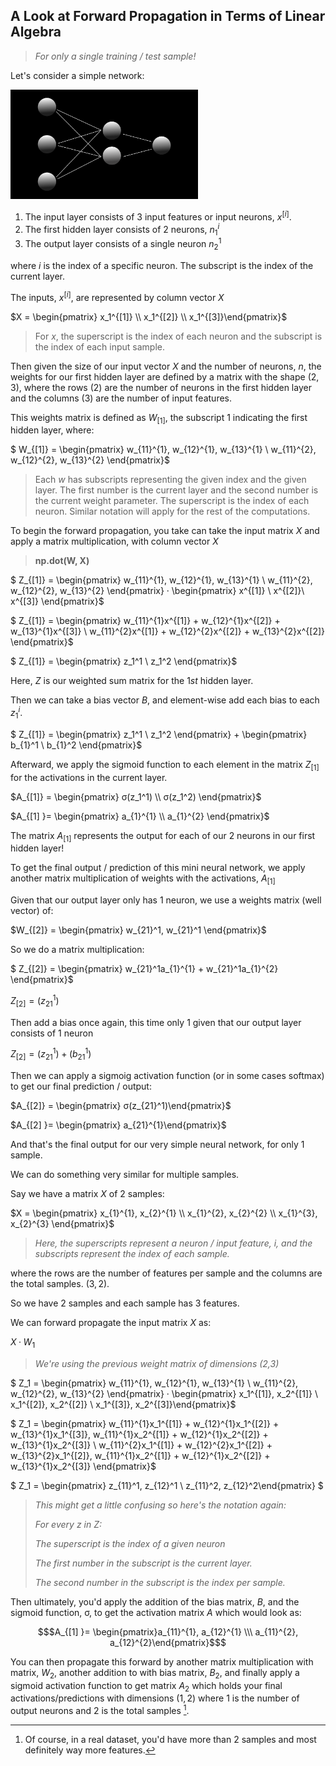 ## A Look at Forward Propagation in Terms of Linear Algebra

> _For only a single training / test sample!_

Let's consider a simple network:

<img src = "imagebacklog/neuralnet.png" width = 300>

<br>

1. The input layer consists of 3 input features or input neurons, $x^{[i]}$.
2. The first hidden layer consists of 2 neurons, $n_1^{i}$
3. The output layer consists of a single neuron $n_2^{1}$

where $i$ is the index of a specific neuron. The subscript is the index of the current layer.

The inputs, $x^{[i]}$, are represented by column vector $X$

$X = \begin{pmatrix} x_1^{[1]} \\ x_1^{[2]} \\ x_1^{[3]}\end{pmatrix}$

> For $x$, the superscript is the index of each neuron and the subscript is the index of each input sample.

Then given the size of our input vector $X$ and the number of neurons, $n$, the weights for our first hidden layer are defined by a matrix with the shape $(2, 3)$, where the rows $(2)$ are the number of neurons in the first hidden layer and the columns $(3)$ are the number of input features.

This weights matrix is defined as $W_{[1]}$, the subscript $1$ indicating the first hidden layer, where:

$ W_{[1]} = \begin{pmatrix} w_{11}^{1}, w_{12}^{1}, w_{13}^{1} \\  w_{11}^{2}, w_{12}^{2}, w_{13}^{2} \end{pmatrix}$

> Each $w$ has subscripts representing the given index and the given layer. The first number is the current layer and the second number is the current weight parameter. The superscript is the index of each neuron. Similar notation will apply for the rest of the computations.

To begin the forward propagation, you take can take the input matrix $X$ and apply a matrix multiplication, with column vector $X$

>**np.dot(W, X)**


$ Z_{[1]} = \begin{pmatrix} w_{11}^{1}, w_{12}^{1}, w_{13}^{1} \\ w_{11}^{2}, w_{12}^{2}, w_{13}^{2} \end{pmatrix} · \begin{pmatrix} x^{[1]} \\ x^{[2]}\\ x^{[3]} \end{pmatrix}$

$ Z_{[1]} = \begin{pmatrix} w_{11}^{1}x^{[1]} + w_{12}^{1}x^{[2]} + w_{13}^{1}x^{[3]} \\  w_{11}^{2}x^{[1]} + w_{12}^{2}x^{[2]} + w_{13}^{2}x^{[2]} \end{pmatrix}$

$ Z_{[1]} = \begin{pmatrix} z_1^1 \\  z_1^2 \end{pmatrix}$


Here, $Z$ is our weighted sum matrix for the $1st$ hidden layer.

Then we can take a bias vector $B$, and element-wise add each bias to each $z_1^i$.

$ Z_{[1]} = \begin{pmatrix} z_1^1 \\  z_1^2 \end{pmatrix} + \begin{pmatrix} b_{1}^1 \\ b_{1}^2 \end{pmatrix}$

Afterward, we apply the sigmoid function to each element in the matrix $Z_{[1]}$ for the activations in the current layer.

$A_{[1]} = \begin{pmatrix} σ(z_1^1) \\ σ(z_1^2) \end{pmatrix}$

$A_{[1] }= \begin{pmatrix} a_{1}^{1} \\  a_{1}^{2} \end{pmatrix}$

The matrix $A_{[1]}$ represents the output for each of our 2 neurons in our first hidden layer!

To get the final output / prediction of this mini neural network, we apply another matrix multiplication of weights with the activations, $A_{[1]}$

Given that our output layer only has 1 neuron, we use a weights matrix (well vector) of:

$W_{[2]} = \begin{pmatrix} w_{21}^1, w_{21}^1 \end{pmatrix}$

So we do a matrix multiplication:

 $ Z_{[2]} = \begin{pmatrix} w_{21}^1a_{1}^{1} + w_{21}^1a_{1}^{2} \end{pmatrix}$

 $Z_{[2]} = (z_{21}^1)$

Then add a bias once again, this time only 1 given that our output layer consists of 1 neuron

 $Z_{[2]} = (z_{21}^1) + (b_{21}^1)$

Then we can apply a sigmoig activation function (or in some cases softmax) to get our final prediction / output:

$A_{[2]} = \begin{pmatrix} σ(z_{21}^1)\end{pmatrix}$

$A_{[2] }= \begin{pmatrix} a_{21}^{1}\end{pmatrix}$

And that's the final output for our very simple neural network, for only 1 sample.

We can do something very similar for multiple samples.

Say we have a matrix $X$ of 2 samples:

$X = \begin{pmatrix} x_{1}^{1}, x_{2}^{1} \\ x_{1}^{2}, x_{2}^{2} \\ x_{1}^{3}, x_{2}^{3} \end{pmatrix}$

> _Here, the superscripts represent a neuron / input feature, $i$, and the subscripts represent the index of each sample._

where the rows are the number of features per sample and the columns are the total samples. $(3,2)$.

So we have 2 samples and each sample has 3 features.

We can forward propagate the input matrix $X$ as:

$X · W_1$

> _We're using the previous weight matrix of dimensions (2,3)_

$ Z_1 = \begin{pmatrix} w_{11}^{1}, w_{12}^{1}, w_{13}^{1} \\  w_{11}^{2}, w_{12}^{2}, w_{13}^{2} \end{pmatrix} · \begin{pmatrix} x_1^{[1]}, x_2^{[1]} \\ x_1^{[2]}, x_2^{[2]} \\ x_1^{[3]}, x_2^{[3]}\end{pmatrix}$

$ Z_1 = \begin{pmatrix} w_{11}^{1}x_1^{[1]} + w_{12}^{1}x_1^{[2]} + w_{13}^{1}x_1^{[3]}, w_{11}^{1}x_2^{[1]} + w_{12}^{1}x_2^{[2]} + w_{13}^{1}x_2^{[3]}  \\  w_{11}^{2}x_1^{[1]} + w_{12}^{2}x_1^{[2]} + w_{13}^{2}x_1^{[2]}, w_{11}^{1}x_2^{[1]} + w_{12}^{1}x_2^{[2]} + w_{13}^{1}x_2^{[3]} \end{pmatrix}$

$ Z_1 = \begin{pmatrix} z_{11}^1, z_{12}^1 \\ z_{11}^2, z_{12}^2\end{pmatrix} $

> _This might get a little confusing so here's the notation again:_
>
>_For every $z$ in $Z$:_
> 
>_The superscript is the index of a given neuron_
>
>_The first number in the subscript is the current layer._
>
>_The second number in the subscript is the index per sample._

Then ultimately, you'd apply the addition of the bias matrix, $B$, and the sigmoid function, σ, to get the activation matrix $A$ which would look as:
```math
$A_{[1] }= \begin{pmatrix}a_{11}^{1}, a_{12}^{1} \\\  a_{11}^{2}, a_{12}^{2}\end{pmatrix}$
```
You can then propagate this forward by another matrix multiplication with matrix, $W_2$, another addition to with bias matrix, $B_2$, and finally apply a sigmoid activation function to get matrix $A_2$ which holds your final activations/predictions with dimensions $(1,2)$ where 1 is the number of output neurons and 2 is the total samples [^1].

[^1]: Of course, in a real dataset, you'd have more than 2 samples and most definitely way more features.










